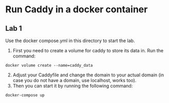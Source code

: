 # Run Caddy in a docker container
## Lab 1
Use the docker compose.yml in this directory to start the lab. 
1. First you need to create a volume for caddy to store its data in. Run the command:
```
docker volume create --name=caddy_data
```
2. Adjust your Caddyfile and change the domain to your actual domain (in case you do not have a domain, use localhost, works too).
3. Then you can start it by running the following command:
```
docker-compose up
```
